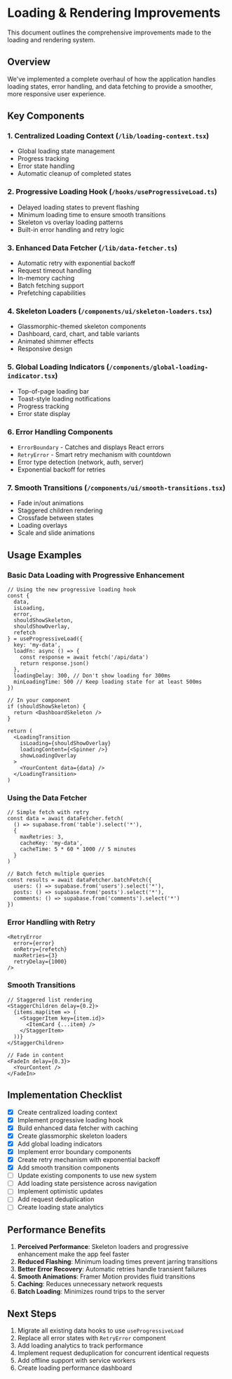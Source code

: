 # Loading & Rendering Improvements

This document outlines the comprehensive improvements made to the loading and rendering system.

## Overview

We've implemented a complete overhaul of how the application handles loading states, error handling, and data fetching to provide a smoother, more responsive user experience.

## Key Components

### 1. Centralized Loading Context (`/lib/loading-context.tsx`)
- Global loading state management
- Progress tracking
- Error state handling
- Automatic cleanup of completed states

### 2. Progressive Loading Hook (`/hooks/useProgressiveLoad.ts`)
- Delayed loading states to prevent flashing
- Minimum loading time to ensure smooth transitions
- Skeleton vs overlay loading patterns
- Built-in error handling and retry logic

### 3. Enhanced Data Fetcher (`/lib/data-fetcher.ts`)
- Automatic retry with exponential backoff
- Request timeout handling
- In-memory caching
- Batch fetching support
- Prefetching capabilities

### 4. Skeleton Loaders (`/components/ui/skeleton-loaders.tsx`)
- Glassmorphic-themed skeleton components
- Dashboard, card, chart, and table variants
- Animated shimmer effects
- Responsive design

### 5. Global Loading Indicators (`/components/global-loading-indicator.tsx`)
- Top-of-page loading bar
- Toast-style loading notifications
- Progress tracking
- Error state display

### 6. Error Handling Components
- `ErrorBoundary` - Catches and displays React errors
- `RetryError` - Smart retry mechanism with countdown
- Error type detection (network, auth, server)
- Exponential backoff for retries

### 7. Smooth Transitions (`/components/ui/smooth-transitions.tsx`)
- Fade in/out animations
- Staggered children rendering
- Crossfade between states
- Loading overlays
- Scale and slide animations

## Usage Examples

### Basic Data Loading with Progressive Enhancement

```tsx
// Using the new progressive loading hook
const { 
  data, 
  isLoading, 
  error, 
  shouldShowSkeleton,
  shouldShowOverlay,
  refetch 
} = useProgressiveLoad({
  key: 'my-data',
  loadFn: async () => {
    const response = await fetch('/api/data')
    return response.json()
  },
  loadingDelay: 300, // Don't show loading for 300ms
  minLoadingTime: 500 // Keep loading state for at least 500ms
})

// In your component
if (shouldShowSkeleton) {
  return <DashboardSkeleton />
}

return (
  <LoadingTransition
    isLoading={shouldShowOverlay}
    loadingContent={<Spinner />}
    showLoadingOverlay
  >
    <YourContent data={data} />
  </LoadingTransition>
)
```

### Using the Data Fetcher

```tsx
// Simple fetch with retry
const data = await dataFetcher.fetch(
  () => supabase.from('table').select('*'),
  {
    maxRetries: 3,
    cacheKey: 'my-data',
    cacheTime: 5 * 60 * 1000 // 5 minutes
  }
)

// Batch fetch multiple queries
const results = await dataFetcher.batchFetch({
  users: () => supabase.from('users').select('*'),
  posts: () => supabase.from('posts').select('*'),
  comments: () => supabase.from('comments').select('*')
})
```

### Error Handling with Retry

```tsx
<RetryError
  error={error}
  onRetry={refetch}
  maxRetries={3}
  retryDelay={1000}
/>
```

### Smooth Transitions

```tsx
// Staggered list rendering
<StaggerChildren delay={0.2}>
  {items.map(item => (
    <StaggerItem key={item.id}>
      <ItemCard {...item} />
    </StaggerItem>
  ))}
</StaggerChildren>

// Fade in content
<FadeIn delay={0.3}>
  <YourContent />
</FadeIn>
```

## Implementation Checklist

- [x] Create centralized loading context
- [x] Implement progressive loading hook
- [x] Build enhanced data fetcher with caching
- [x] Create glassmorphic skeleton loaders
- [x] Add global loading indicators
- [x] Implement error boundary components
- [x] Create retry mechanism with exponential backoff
- [x] Add smooth transition components
- [ ] Update existing components to use new system
- [ ] Add loading state persistence across navigation
- [ ] Implement optimistic updates
- [ ] Add request deduplication
- [ ] Create loading state analytics

## Performance Benefits

1. **Perceived Performance**: Skeleton loaders and progressive enhancement make the app feel faster
2. **Reduced Flashing**: Minimum loading times prevent jarring transitions
3. **Better Error Recovery**: Automatic retries handle transient failures
4. **Smooth Animations**: Framer Motion provides fluid transitions
5. **Caching**: Reduces unnecessary network requests
6. **Batch Loading**: Minimizes round trips to the server

## Next Steps

1. Migrate all existing data hooks to use `useProgressiveLoad`
2. Replace all error states with `RetryError` component
3. Add loading analytics to track performance
4. Implement request deduplication for concurrent identical requests
5. Add offline support with service workers
6. Create loading performance dashboard